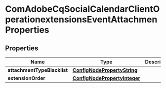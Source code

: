 
# ComAdobeCqSocialCalendarClientOperationextensionsEventAttachmenProperties

## Properties
Name | Type | Description | Notes
------------ | ------------- | ------------- | -------------
**attachmentTypeBlacklist** | [**ConfigNodePropertyString**](ConfigNodePropertyString.md) |  |  [optional]
**extensionOrder** | [**ConfigNodePropertyInteger**](ConfigNodePropertyInteger.md) |  |  [optional]



